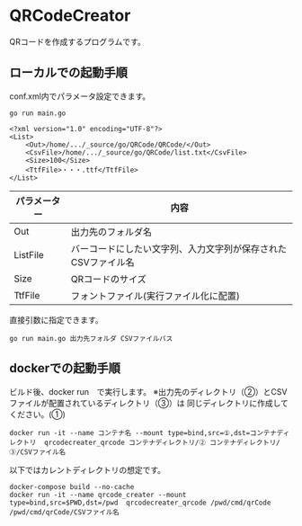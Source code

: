 # QRCodeCreator
QRコードを作成するプログラムです。

## ローカルでの起動手順
conf.xml内でパラメータ設定できます。
```
go run main.go
```

```
<?xml version="1.0" encoding="UTF-8"?>
<List>
	<Out>/home/.../_source/go/QRCode/QRCode/</Out>
	<CsvFile>/home/.../_source/go/QRCode/list.txt</CsvFile>
	<Size>100</Size>
	<TtfFile>・・・.ttf</TtfFile>
</List>
```
|パラメーター|内容|
|----|----|
|Out|出力先のフォルダ名|
|ListFile|バーコードにしたい文字列、入力文字列が保存されたCSVファイル名|
|Size|QRコードのサイズ|
|TtfFile|フォントファイル(実行ファイル化に配置)|

直接引数に指定できます。
```
go run main.go 出力先フォルダ CSVファイルパス
```


## dockerでの起動手順
ビルド後、docker run　で実行します。
※出力先のディレクトリ（②）とCSVファイルが配置されているディレクトリ（③）は
同じディレクトリに作成してください。(①)

```
docker run -it --name コンテナ名 --mount type=bind,src=①,dst=コンテナディレクトリ  qrcodecreater_qrcode コンテナディレクトリ/② コンテナディレクトリ/③/CSVファイル名
```
以下ではカレントディレクトリの想定です。
```
docker-compose build --no-cache
docker run -it --name qrcode_creater --mount type=bind,src=$PWD,dst=/pwd  qrcodecreater_qrcode /pwd/cmd/qrCode /pwd/cmd/qrCode/CSVファイル名
```
